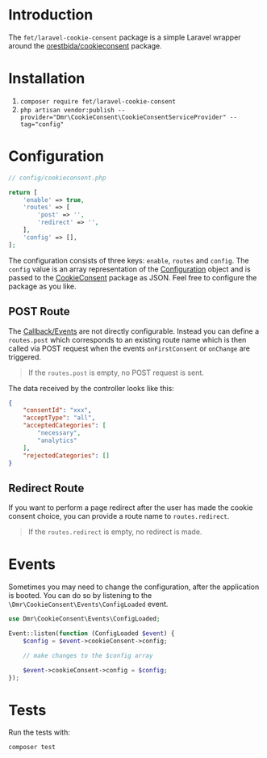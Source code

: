 # Introduction

The `fet/laravel-cookie-consent` package is a simple Laravel wrapper around the [orestbida/cookieconsent](https://github.com/orestbida/cookieconsent) package.

# Installation

1. `composer require fet/laravel-cookie-consent`
2. `php artisan vendor:publish --provider="Dmr\CookieConsent\CookieConsentServiceProvider" --tag="config"`

# Configuration

```php
// config/cookieconsent.php

return [
    'enable' => true,
    'routes' => [
        'post' => '',
        'redirect' => '',
    ],
    'config' => [],
];
```

The configuration consists of three keys: `enable`, `routes` and `config`. The `config` value is an array representation of the [Configuration](https://cookieconsent.orestbida.com/reference/configuration-reference.html) object and is passed to the [CookieConsent](https://github.com/orestbida/cookieconsent) package as JSON. Feel free to configure the package as you like.

## POST Route
The [Callback/Events](https://cookieconsent.orestbida.com/advanced/callbacks-events.html) are not directly configurable. Instead you can define a `routes.post` which corresponds to an existing route name which is then called via POST request when the events `onFirstConsent` or `onChange` are triggered.

> If the `routes.post` is empty, no POST request is sent.

The data received by the controller looks like this:

```json
{
    "consentId": "xxx",
    "acceptType": "all",
    "acceptedCategories": [
        "necessary",
        "analytics"
    ],
    "rejectedCategories": []
}
```

## Redirect Route
If you want to perform a page redirect after the user has made the cookie consent choice, you can provide a route name to `routes.redirect`.

> If the `routes.redirect` is empty, no redirect is made.

# Events

Sometimes you may need to change the configuration, after the application is booted. You can do so by listening to the `\Dmr\CookieConsent\Events\ConfigLoaded` event.

```php
use Dmr\CookieConsent\Events\ConfigLoaded;

Event::listen(function (ConfigLoaded $event) {
    $config = $event->cookieConsent->config;

    // make changes to the $config array

    $event->cookieConsent->config = $config;
});
```

# Tests
Run the tests with:

```bash
composer test
```
